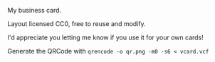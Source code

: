 My business card.

Layout licensed CC0, free to reuse and modify.

I'd appreciate you letting me know if you use it for your own cards!

Generate the QRCode with `qrencode -o qr.png -m0 -s6 < vcard.vcf`
